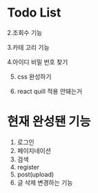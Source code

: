 # Todo List

2.조회수 기능

3.카테 고리 기능

4.아이디 비밀 번호 찾기

5. css 완성하기

6. react quill 적용 안돼는거

# 현재 완성됀 기능

1. 로그인
2. 페이지네이션
3. 검색
4. register
5. post(upload)
6. 글 삭제 변경하는 기능
